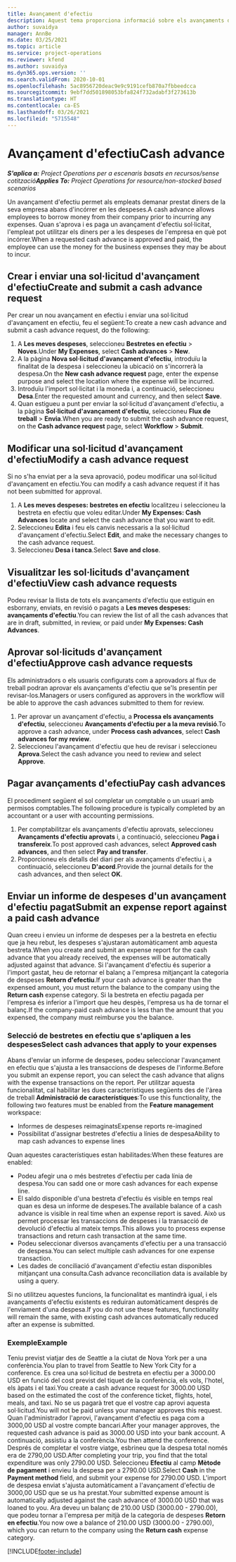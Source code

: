 ```yaml
---
title: Avançament d'efectiu
description: Aquest tema proporciona informació sobre els avançaments d'efectiu.
author: suvaidya
manager: AnnBe
ms.date: 03/25/2021
ms.topic: article
ms.service: project-operations
ms.reviewer: kfend
ms.author: suvaidya
ms.dyn365.ops.version: ''
ms.search.validFrom: 2020-10-01
ms.openlocfilehash: 5ac8956720deac9e9c9191cefb870a7fbbeedcca
ms.sourcegitcommit: 9ebf7dd501898053bfa824f732adabf3f273613b
ms.translationtype: HT
ms.contentlocale: ca-ES
ms.lasthandoff: 03/26/2021
ms.locfileid: "5715548"
---
```

# <a name="cash-advance"></a><span data-ttu-id="1f3ec-103">Avançament d'efectiu</span><span class="sxs-lookup"><span data-stu-id="1f3ec-103">Cash advance</span></span>

<span data-ttu-id="1f3ec-104">_**S'aplica a:** Project Operations per a escenaris basats en recursos/sense cotització_</span><span class="sxs-lookup"><span data-stu-id="1f3ec-104">_**Applies To:** Project Operations for resource/non-stocked based scenarios_</span></span>

<span data-ttu-id="1f3ec-105">Un avançament d'efectiu permet als empleats demanar prestat diners de la seva empresa abans d'incórrer en les despeses.</span><span class="sxs-lookup"><span data-stu-id="1f3ec-105">A cash advance allows employees to borrow money from their company prior to incurring any expenses.</span></span> <span data-ttu-id="1f3ec-106">Quan s'aprova i es paga un avançament d'efectiu sol·licitat, l'empleat pot utilitzar els diners per a les despeses de l'empresa en què pot incórrer.</span><span class="sxs-lookup"><span data-stu-id="1f3ec-106">When a requested cash advance is approved and paid, the employee can use the money for the business expenses they may be about to incur.</span></span> 

## <a name="create-and-submit-a-cash-advance-request"></a><span data-ttu-id="1f3ec-107">Crear i enviar una sol·licitud d'avançament d'efectiu</span><span class="sxs-lookup"><span data-stu-id="1f3ec-107">Create and submit a cash advance request</span></span>
<span data-ttu-id="1f3ec-108">Per crear un nou avançament en efectiu i enviar una sol·licitud d'avançament en efectiu, feu el següent:</span><span class="sxs-lookup"><span data-stu-id="1f3ec-108">To create a new cash advance and submit a cash advance request, do the following:</span></span> 

1. <span data-ttu-id="1f3ec-109">A **Les meves despeses**, seleccioneu **Bestretes en efectiu** > **Noves**.</span><span class="sxs-lookup"><span data-stu-id="1f3ec-109">Under **My Expenses**, select **Cash advances** > **New**.</span></span> 
2. <span data-ttu-id="1f3ec-110">A la pàgina **Nova sol·licitud d'avançament d'efectiu**, introduïu la finalitat de la despesa i seleccioneu la ubicació on s'incorrerà la despesa.</span><span class="sxs-lookup"><span data-stu-id="1f3ec-110">On the **New cash advance request** page, enter the expense purpose and select the location where the expense will be incurred.</span></span>
3. <span data-ttu-id="1f3ec-111">Introduïu l'import sol·licitat i la moneda i, a continuació, seleccioneu **Desa**.</span><span class="sxs-lookup"><span data-stu-id="1f3ec-111">Enter the requested amount and currency, and then select **Save**.</span></span> 
4. <span data-ttu-id="1f3ec-112">Quan estigueu a punt per enviar la sol·licitud d'avançament d'efectiu, a la pàgina **Sol·licitud d'avançament d'efectiu**, seleccioneu **Flux de treball** > **Envia**.</span><span class="sxs-lookup"><span data-stu-id="1f3ec-112">When you are ready to submit the cash advance request, on the **Cash advance request** page, select **Workflow** > **Submit**.</span></span>

## <a name="modify-a-cash-advance-request"></a><span data-ttu-id="1f3ec-113">Modificar una sol·licitud d'avançament d'efectiu</span><span class="sxs-lookup"><span data-stu-id="1f3ec-113">Modify a cash advance request</span></span>

<span data-ttu-id="1f3ec-114">Si no s'ha enviat per a la seva aprovació, podeu modificar una sol·licitud d'avançament en efectiu.</span><span class="sxs-lookup"><span data-stu-id="1f3ec-114">You can modify a cash advance request if it has not been submitted for approval.</span></span>

1. <span data-ttu-id="1f3ec-115">A **Les meves despeses: bestretes en efectiu** localitzeu i seleccioneu la bestreta en efectiu que voleu editar.</span><span class="sxs-lookup"><span data-stu-id="1f3ec-115">Under **My Expenses: Cash Advances** locate and select the cash advance that you want to edit.</span></span>
2. <span data-ttu-id="1f3ec-116">Seleccioneu **Edita** i feu els canvis necessaris a la sol·licitud d'avançament d'efectiu.</span><span class="sxs-lookup"><span data-stu-id="1f3ec-116">Select **Edit**, and make the necessary changes to the cash advance request.</span></span> 
3. <span data-ttu-id="1f3ec-117">Seleccioneu **Desa i tanca**.</span><span class="sxs-lookup"><span data-stu-id="1f3ec-117">Select **Save and close**.</span></span>


## <a name="view-cash-advance-requests"></a><span data-ttu-id="1f3ec-118">Visualitzar les sol·licituds d'avançament d'efectiu</span><span class="sxs-lookup"><span data-stu-id="1f3ec-118">View cash advance requests</span></span>
<span data-ttu-id="1f3ec-119">Podeu revisar la llista de tots els avançaments d'efectiu que estiguin en esborrany, enviats, en revisió o pagats a **Les meves despeses: avançaments d'efectiu**.</span><span class="sxs-lookup"><span data-stu-id="1f3ec-119">You can review the list of all the cash advances that are in draft, submitted, in review, or paid under **My Expenses: Cash Advances**.</span></span> 

## <a name="approve-cash-advance-requests"></a><span data-ttu-id="1f3ec-120">Aprovar sol·licituds d'avançament d'efectiu</span><span class="sxs-lookup"><span data-stu-id="1f3ec-120">Approve cash advance requests</span></span>

<span data-ttu-id="1f3ec-121">Els administradors o els usuaris configurats com a aprovadors al flux de treball podran aprovar els avançaments d'efectiu que se'ls presentin per revisar-los.</span><span class="sxs-lookup"><span data-stu-id="1f3ec-121">Managers or users configured as approvers in the workflow will be able to approve the cash advances submitted to them for review.</span></span> 

1. <span data-ttu-id="1f3ec-122">Per aprovar un avançament d'efectiu, a **Processa els avançaments d'efectiu**, seleccioneu **Avançaments d'efectiu per a la meva revisió**.</span><span class="sxs-lookup"><span data-stu-id="1f3ec-122">To approve a cash advance, under **Process cash advances**, select **Cash advances for my review**.</span></span>
2. <span data-ttu-id="1f3ec-123">Seleccioneu l'avançament d'efectiu que heu de revisar i seleccioneu **Aprova**.</span><span class="sxs-lookup"><span data-stu-id="1f3ec-123">Select the cash advance you need to review and select **Approve**.</span></span>  

## <a name="pay-cash-advances"></a><span data-ttu-id="1f3ec-124">Pagar avançaments d'efectiu</span><span class="sxs-lookup"><span data-stu-id="1f3ec-124">Pay cash advances</span></span> 
<span data-ttu-id="1f3ec-125">El procediment següent el sol completar un comptable o un usuari amb permisos comptables.</span><span class="sxs-lookup"><span data-stu-id="1f3ec-125">The following procedure is typically completed by an accountant or a user with accounting permissions.</span></span>

1. <span data-ttu-id="1f3ec-126">Per comptabilitzar els avançaments d'efectiu aprovats, seleccioneu **Avançaments d'efectiu aprovats** i, a continuació, seleccioneu **Paga i transfereix**.</span><span class="sxs-lookup"><span data-stu-id="1f3ec-126">To post approved cash advances, select **Approved cash advances**, and then select **Pay and transfer**.</span></span>  
2. <span data-ttu-id="1f3ec-127">Proporcioneu els detalls del diari per als avançaments d'efectiu i, a continuació, seleccioneu **D'acord**.</span><span class="sxs-lookup"><span data-stu-id="1f3ec-127">Provide the journal details for the cash advances, and then select **OK**.</span></span> 

## <a name="submit-an-expense-report-against-a-paid-cash-advance"></a><span data-ttu-id="1f3ec-128">Enviar un informe de despeses d'un avançament d'efectiu pagat</span><span class="sxs-lookup"><span data-stu-id="1f3ec-128">Submit an expense report against a paid cash advance</span></span> 

<span data-ttu-id="1f3ec-129">Quan creeu i envieu un informe de despeses per a la bestreta en efectiu que ja heu rebut, les despeses s'ajustaran automàticament amb aquesta bestreta.</span><span class="sxs-lookup"><span data-stu-id="1f3ec-129">When you create and submit an expense report for the cash advance that you already received, the expenses will be automatically adjusted against that advance.</span></span> <span data-ttu-id="1f3ec-130">Si l'avançament d'efectiu és superior a l'import gastat, heu de retornar el balanç a l'empresa mitjançant la categoria de despeses **Retorn d'efectiu**.</span><span class="sxs-lookup"><span data-stu-id="1f3ec-130">If your cash advance is greater than the expensed amount, you must return the balance to the company using the **Return cash** expense category.</span></span> <span data-ttu-id="1f3ec-131">Si la bestreta en efectiu pagada per l'empresa és inferior a l'import que heu despès, l'empresa us ha de tornar el balanç.</span><span class="sxs-lookup"><span data-stu-id="1f3ec-131">If the company-paid cash advance is less than the amount that you expensed, the company must reimburse you the balance.</span></span> 

### <a name="select-cash-advances-that-apply-to-your-expenses"></a><span data-ttu-id="1f3ec-132">Selecció de bestretes en efectiu que s'apliquen a les despeses</span><span class="sxs-lookup"><span data-stu-id="1f3ec-132">Select cash advances that apply to your expenses</span></span>
<span data-ttu-id="1f3ec-133">Abans d'enviar un informe de despeses, podeu seleccionar l'avançament en efectiu que s'ajusta a les transaccions de despeses de l'informe.</span><span class="sxs-lookup"><span data-stu-id="1f3ec-133">Before you submit an expense report, you can select the cash advance that aligns with the expense transactions on the report.</span></span> <span data-ttu-id="1f3ec-134">Per utilitzar aquesta funcionalitat, cal habilitar les dues característiques següents des de l'àrea de treball **Administració de característiques**:</span><span class="sxs-lookup"><span data-stu-id="1f3ec-134">To use this functionality, the following two features must be enabled from the **Feature management** workspace:</span></span>

  - <span data-ttu-id="1f3ec-135">Informes de despeses reimaginats</span><span class="sxs-lookup"><span data-stu-id="1f3ec-135">Expense reports re-imagined</span></span>
  - <span data-ttu-id="1f3ec-136">Possibilitat d'assignar bestretes d'efectiu a línies de despesa</span><span class="sxs-lookup"><span data-stu-id="1f3ec-136">Ability to map cash advances to expense lines</span></span>
 
 <span data-ttu-id="1f3ec-137">Quan aquestes característiques estan habilitades:</span><span class="sxs-lookup"><span data-stu-id="1f3ec-137">When these features are enabled:</span></span>
 
  - <span data-ttu-id="1f3ec-138">Podeu afegir una o més bestretes d'efectiu per cada línia de despesa.</span><span class="sxs-lookup"><span data-stu-id="1f3ec-138">You can sadd one or more cash advances for each expense line.</span></span>
  - <span data-ttu-id="1f3ec-139">El saldo disponible d'una bestreta d'efectiu és visible en temps real quan es desa un informe de despeses.</span><span class="sxs-lookup"><span data-stu-id="1f3ec-139">The available balance of a cash advance is visible in real time when an expense report is saved.</span></span> <span data-ttu-id="1f3ec-140">Això us permet processar les transaccions de despeses i la transacció de devolució d'efectiu al mateix temps.</span><span class="sxs-lookup"><span data-stu-id="1f3ec-140">This allows you to process expense transactions and return cash transaction at the same time.</span></span>
  - <span data-ttu-id="1f3ec-141">Podeu seleccionar diversos avançaments d'efectiu per a una transacció de despesa.</span><span class="sxs-lookup"><span data-stu-id="1f3ec-141">You can select multiple cash advances for one expense transaction.</span></span>
  - <span data-ttu-id="1f3ec-142">Les dades de conciliació d'avançament d'efectiu estan disponibles mitjançant una consulta.</span><span class="sxs-lookup"><span data-stu-id="1f3ec-142">Cash advance reconciliation data is available by using a query.</span></span> 
 
<span data-ttu-id="1f3ec-143">Si no utilitzeu aquestes funcions, la funcionalitat es mantindrà igual, i els avançaments d'efectiu existents es reduiran automàticament després de l'enviament d'una despesa.</span><span class="sxs-lookup"><span data-stu-id="1f3ec-143">If you do not use these features, functionality will remain the same, with existing cash advances automatically reduced after an expense is submitted.</span></span>

### <a name="example"></a><span data-ttu-id="1f3ec-144">Exemple</span><span class="sxs-lookup"><span data-stu-id="1f3ec-144">Example</span></span> 
<span data-ttu-id="1f3ec-145">Teniu previst viatjar des de Seattle a la ciutat de Nova York per a una conferència.</span><span class="sxs-lookup"><span data-stu-id="1f3ec-145">You plan to travel from Seattle to New York City for a conference.</span></span> <span data-ttu-id="1f3ec-146">Es crea una sol·licitud de bestreta en efectiu per a 3000.00 USD en funció del cost previst del tiquet de la conferència, els vols, l'hotel, els àpats i el taxi.</span><span class="sxs-lookup"><span data-stu-id="1f3ec-146">You create a cash advance request for 3000.00 USD based on the estimated the cost of the conference ticket, flights, hotel, meals, and taxi.</span></span> <span data-ttu-id="1f3ec-147">No se us pagarà tret que el vostre cap aprovi aquesta sol·licitud.</span><span class="sxs-lookup"><span data-stu-id="1f3ec-147">You will not be paid unless your manager approves this request.</span></span> <span data-ttu-id="1f3ec-148">Quan l'administrador l'aprovi, l'avançament d'efectiu es paga com a 3000,00 USD al vostre compte bancari.</span><span class="sxs-lookup"><span data-stu-id="1f3ec-148">After your manager approves, the requested cash advance is paid as 3000.00 USD into your bank account.</span></span> <span data-ttu-id="1f3ec-149">A continuació, assistiu a la conferència.</span><span class="sxs-lookup"><span data-stu-id="1f3ec-149">You then attend the conference.</span></span> <span data-ttu-id="1f3ec-150">Després de completar el vostre viatge, esbrineu que la despesa total només era de 2790,00 USD.</span><span class="sxs-lookup"><span data-stu-id="1f3ec-150">After completing your trip, you find that the total expenditure was only 2790.00 USD.</span></span> <span data-ttu-id="1f3ec-151">Seleccioneu **Efectiu** al camp **Mètode de pagament** i envieu la despesa per a 2790.00 USD.</span><span class="sxs-lookup"><span data-stu-id="1f3ec-151">Select **Cash** in the **Payment method** field, and submit your expense for 2790.00 USD.</span></span> <span data-ttu-id="1f3ec-152">L'import de despesa enviat s'ajusta automàticament a l'avançament d'efectiu de 3000,00 USD que se us ha prestat.</span><span class="sxs-lookup"><span data-stu-id="1f3ec-152">Your submitted expense amount is automatically adjusted against the cash advance of 3000.00 USD that was loaned to you.</span></span> <span data-ttu-id="1f3ec-153">Ara deveu un balanç de 210.00 USD (3000.00 - 2790.00), que podeu tornar a l'empresa per mitjà de la categoria de despeses **Retorn en efectiu**.</span><span class="sxs-lookup"><span data-stu-id="1f3ec-153">You now owe a balance of 210.00 USD (3000.00 - 2790.00), which you can return to the company using the **Return cash** expense category.</span></span>



[!INCLUDE[footer-include](../includes/footer-banner.md)]

